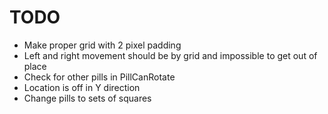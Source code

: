 # TODO

* Make proper grid with 2 pixel padding
* Left and right movement should be by grid and impossible to get out of place
* Check for other pills in PillCanRotate
* Location is off in Y direction
* Change pills to sets of squares

